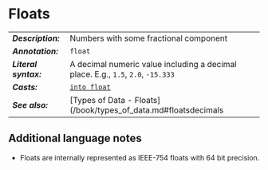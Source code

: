 # Floats

|                       |                                                                                  |
| --------------------- | -------------------------------------------------------------------------------- |
| **_Description:_**    | Numbers with some fractional component                                           |
| **_Annotation:_**     | `float`                                                                          |
| **_Literal syntax:_** | A decimal numeric value including a decimal place. E.g., `1.5`, `2.0`, `-15.333` |
| **_Casts:_**          | [`into float`](/commands/docs/into_float.md)                                     |
| **_See also:_**       | [Types of Data - Floats](/book/types_of_data.md#floatsdecimals                   |

## Additional language notes

- Floats are internally represented as IEEE-754 floats with 64 bit precision.

<!-- TBD: semantics for comparison, NaN/InF. Future hashing. -->
